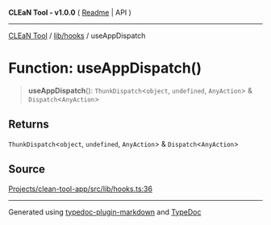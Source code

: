 **CLEaN Tool - v1.0.0** ( [Readme](../../../README.md) \| API )

***

[CLEaN Tool](../../../modules.md) / [lib/hooks](../README.md) / useAppDispatch

# Function: useAppDispatch()

> **useAppDispatch**(): `ThunkDispatch`\<`object`, `undefined`, `AnyAction`\> & `Dispatch`\<`AnyAction`\>

## Returns

`ThunkDispatch`\<`object`, `undefined`, `AnyAction`\> & `Dispatch`\<`AnyAction`\>

## Source

[Projects/clean-tool-app/src/lib/hooks.ts:36](https://github.com/yuckyh/clean-tool-app/)

***

Generated using [typedoc-plugin-markdown](https://www.npmjs.com/package/typedoc-plugin-markdown) and [TypeDoc](https://typedoc.org/)
